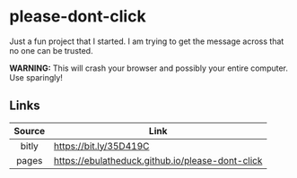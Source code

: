 # please-dont-click

Just a fun project that I started. I am trying to get the message across that no one can be trusted.

**WARNING:** This will crash your browser and possibly your entire computer. Use sparingly!

## Links

| Source | Link                                               |
|:------:|----------------------------------------------------|
| bitly  | <https://bit.ly/35D419C>                           |
| pages  | <https://ebulatheduck.github.io/please-dont-click> |
